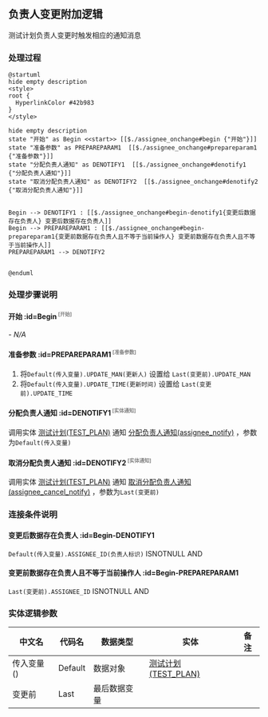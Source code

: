 ## 负责人变更附加逻辑 <!-- {docsify-ignore-all} -->

   测试计划负责人变更时触发相应的通知消息

### 处理过程

```plantuml
@startuml
hide empty description
<style>
root {
  HyperlinkColor #42b983
}
</style>

hide empty description
state "开始" as Begin <<start>> [[$./assignee_onchange#begin {"开始"}]]
state "准备参数" as PREPAREPARAM1  [[$./assignee_onchange#prepareparam1 {"准备参数"}]]
state "分配负责人通知" as DENOTIFY1  [[$./assignee_onchange#denotify1 {"分配负责人通知"}]]
state "取消分配负责人通知" as DENOTIFY2  [[$./assignee_onchange#denotify2 {"取消分配负责人通知"}]]


Begin --> DENOTIFY1 : [[$./assignee_onchange#begin-denotify1{变更后数据存在负责人} 变更后数据存在负责人]]
Begin --> PREPAREPARAM1 : [[$./assignee_onchange#begin-prepareparam1{变更前数据存在负责人且不等于当前操作人} 变更前数据存在负责人且不等于当前操作人]]
PREPAREPARAM1 --> DENOTIFY2


@enduml
```


### 处理步骤说明

#### 开始 :id=Begin<sup class="footnote-symbol"> <font color=gray size=1>[开始]</font></sup>



*- N/A*
#### 准备参数 :id=PREPAREPARAM1<sup class="footnote-symbol"> <font color=gray size=1>[准备参数]</font></sup>



1. 将`Default(传入变量).UPDATE_MAN(更新人)` 设置给  `Last(变更前).UPDATE_MAN`
2. 将`Default(传入变量).UPDATE_TIME(更新时间)` 设置给  `Last(变更前).UPDATE_TIME`

#### 分配负责人通知 :id=DENOTIFY1<sup class="footnote-symbol"> <font color=gray size=1>[实体通知]</font></sup>



调用实体 [测试计划(TEST_PLAN)](module/TestMgmt/test_plan.md) 通知 [分配负责人通知(assignee_notify)](module/TestMgmt/test_plan/notify/assignee_notify) ，参数为`Default(传入变量)`
#### 取消分配负责人通知 :id=DENOTIFY2<sup class="footnote-symbol"> <font color=gray size=1>[实体通知]</font></sup>



调用实体 [测试计划(TEST_PLAN)](module/TestMgmt/test_plan.md) 通知 [取消分配负责人通知(assignee_cancel_notify)](module/TestMgmt/test_plan/notify/assignee_cancel_notify) ，参数为`Last(变更前)`

### 连接条件说明
#### 变更后数据存在负责人 :id=Begin-DENOTIFY1

`Default(传入变量).ASSIGNEE_ID(负责人标识)` ISNOTNULL AND 
#### 变更前数据存在负责人且不等于当前操作人 :id=Begin-PREPAREPARAM1

`Last(变更前).ASSIGNEE_ID` ISNOTNULL AND 


### 实体逻辑参数

|    中文名   |    代码名    |  数据类型    |  实体   |备注 |
| --------| --------| -------- | -------- | --------   |
|传入变量(<i class="fa fa-check"/></i>)|Default|数据对象|[测试计划(TEST_PLAN)](module/TestMgmt/test_plan.md)||
|变更前|Last|最后数据变量|||
